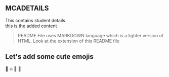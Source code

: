 ## MCADETAILS
This contains student details  
this is the added content

> README File uses MARKDOWN language which is a lighter version of HTML. Look at the extension of this README file

## Let's add some cute emojis
🧨
🔥
🧯
🌊
